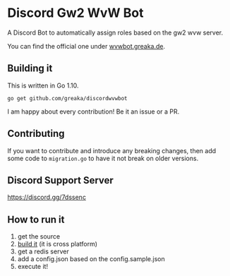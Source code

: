 # Discord Gw2 WvW Bot
A Discord Bot to automatically assign roles based on the gw2 wvw server.

You can find the official one under [wvwbot.greaka.de](https://wvwbot.greaka.de).

## Building it
This is written in Go 1.10.

```go get github.com/greaka/discordwvwbot```

I am happy about every contribution! Be it an issue or a PR.

## Contributing
If you want to contribute and introduce any breaking changes, then add some code to `migration.go` to have it not break on older versions.

## Discord Support Server
https://discord.gg/7dssenc

## How to run it

1. get the source
2. [build it](#building-it) (it is cross platform)
3. get a redis server
4. add a config.json based on the config.sample.json
5. execute it!
